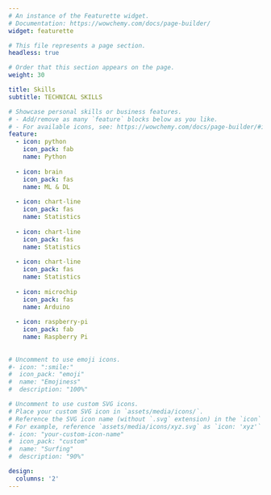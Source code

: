 ```yaml
---
# An instance of the Featurette widget.
# Documentation: https://wowchemy.com/docs/page-builder/
widget: featurette

# This file represents a page section.
headless: true

# Order that this section appears on the page.
weight: 30

title: Skills
subtitle: TECHNICAL SKILLS

# Showcase personal skills or business features.
# - Add/remove as many `feature` blocks below as you like.
# - For available icons, see: https://wowchemy.com/docs/page-builder/#icons
feature:
  - icon: python
    icon_pack: fab
    name: Python
    
  - icon: brain
    icon_pack: fas
    name: ML & DL
    
  - icon: chart-line
    icon_pack: fas
    name: Statistics
    
  - icon: chart-line
    icon_pack: fas
    name: Statistics
    
  - icon: chart-line
    icon_pack: fas
    name: Statistics
    
  - icon: microchip
    icon_pack: fas
    name: Arduino
    
  - icon: raspberry-pi
    icon_pack: fab
    name: Raspberry Pi
    
    
# Uncomment to use emoji icons.
#- icon: ":smile:"
#  icon_pack: "emoji"
#  name: "Emojiness"
#  description: "100%"

# Uncomment to use custom SVG icons.
# Place your custom SVG icon in `assets/media/icons/`.
# Reference the SVG icon name (without `.svg` extension) in the `icon` field.
# For example, reference `assets/media/icons/xyz.svg` as `icon: 'xyz'`
#- icon: "your-custom-icon-name"
#  icon_pack: "custom"
#  name: "Surfing"
#  description: "90%"

design:
  columns: '2'
---
```

